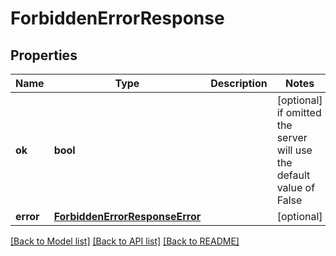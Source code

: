 # ForbiddenErrorResponse


## Properties
Name | Type | Description | Notes
------------ | ------------- | ------------- | -------------
**ok** | **bool** |  | [optional]  if omitted the server will use the default value of False
**error** | [**ForbiddenErrorResponseError**](ForbiddenErrorResponseError.md) |  | [optional] 

[[Back to Model list]](../README.md#documentation-for-models) [[Back to API list]](../README.md#documentation-for-api-endpoints) [[Back to README]](../README.md)


